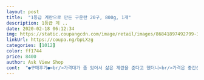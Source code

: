 ```yaml
---
layout: post 
title:  "1등급 계란으로 만든 구운란 20구, 800g, 1개" 
description: 1등급 계 ..
date: 2020-02-18 06:12:34 
img: https://static.coupangcdn.com/image/retail/images/86841897492799-3062774d-ea5d-4a7e-ab7c-3a838e146f7a.jpg 
linkUrl: https://coupa.ng/bpLXzg 
categories: [1012] 
color: ff1744 
price: 8400 
author: Ask View Shop 
cont:  "●구매후기●<br/>가격대가 좀 있어서 삶은 계란을 준다고 했더니<br/>가격은 중간선인데 히말라야 소금이 있어서 줄 때 편하고<br/>같이 온 히말라야 소금은 계란 2개마다 1개씩 들어있는데<br/>구운계란 사면서 등급 생각은 못했었는데 1등급이라길래 다른 계란보다 조금 더 비싸도 사봤거든요 전 1등급이 최고인줄 알았는데 1+ 등급이 제일 높다고 하네요 그래도 계란 크기도 적당하고 이쁘게 생겼어요<br/>그냥 구운 계란으로 달라고.<br/>.<br/><br/>그래도 이 상품은 1등급이라 조금 안심도 되고<br/>그래서 재주문 했어요.<br/><br/>그래서 쿠팡 로켓프레시에서 여러 브랜드의 구운 계란 먹은 중에 처음 주로 주문해서 먹던 1등급으로 구운 계란을 다시 주문했어요.<br/><br/>근데 아이가 그 소금맛을 좋아하네요~^^;;<br/>기대 했던대로 에어팩 포장으로 깨진 것 한 개없이 깔끔하게 배송와서 기분이 좋았어요.<br/> 사실 근처 마트에서 구입한 구운란과 비교해보니, 가격은 좀 더 비싸지만 쫀득쫀득한 맛이 월등히 좋네요.<br/><br/>기실에 대해 설명을 해줘도 그래요.<br/>.<br/><br/>다른 구운계란보다 부드러웠어요 어떤건 먹으면 너무 질긴것들도 있었는데 이건 계란 끝부분까지 꽤나 부드러워서 아이들과 먹기 좋았어요<br/>또 다른건 개당 가격이 좀 부담스럽고<br/>무엇보다 아이가 기실이 적당하다며 좋아하며 맛있게 먹어서 만족해요.<br/><br/>부드럽고 맛도 좋아서 다 먹으면 재구매 생각 있어요<br/>소금은 이쁜데 그냥 소금이네요 ㅎㅎ 염도가 강해 그런지 갯수에 반이 들어있는데 그래도 핑크솔트라 보기에 좋아요 계란자체로도 간이 되어 있어서 아이들은 그냥 먹어요<br/>솔직히 흰자 부분이 탱글하고 쫄깃한 느낌은 약해요.<br/><br/>아이가 구운 계란으로 간식을 즐겨먹고 있는데요.<br/><br/>아이가 어떤건 기실이 넘 크다고 자꾸 신경쓰고<br/>아이들이 구운계란을 참 잘먹길래 밥통으로 계속 만들다가 힘들어서 구매해 봤어요<br/>안전하게 에어팩으로 포장되어 와서 깨진것없이 상태 좋았고<br/>얼마전까지 반숙란을 먹었었는데‥반숙란보다 훨씬 식감도 좋고 껍질도 단번에 잘 정리되니, 오히려 여러모로 먹기에도 수월한 것 같아요.<br/> 무엇보다 아이들이 넘 잘먹는답니다.<br/>^^<br/>연한 갈색이고 부드러워요.<br/><br/>입자가 작지만 짠 맛이 강해요.<br/><br/>적극 추천합니다.<br/>^^<br/>주로 찜질방에서 주로 먹는 계란 맛과 비슷한데<br/>크기는 제가 선호하는 소란 정도의 크기예요.<br/><br/>특히 히말라야 핑크소금이 같이 들어있다길래 궁금함에 주문했습니다<br/>품질좋은 1등급 구운란 다양한 방법으로 즐겨 먹어본 후  또 구매하러 올게요~!!<br/>히말라야 핑크 쏠트도 덤으로 들어 있어서 이곳저곳 뒤적여 숨겨진 것 찾는 재미도 있고, 구운란을 그냥 먹는 것보다 소금을 콕!! 찍어 먹으니, 참~!! 맛있어요.<br/><br/>" 
---
```

